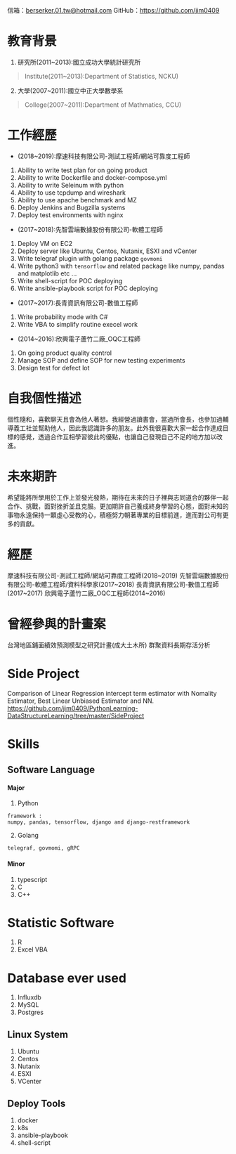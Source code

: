 信箱：berserker.01.tw@hotmail.com
GitHub：https://github.com/jim0409


# 教育背景
1. 研究所(2011~2013):國立成功大學統計研究所
> Institute(2011~2013):Department of Statistics, NCKU)

2. 大學(2007~2011):國立中正大學數學系
> College(2007~2011):Department of Mathmatics, CCU)


# 工作經歷
- (2018~2019):摩速科技有限公司-測試工程師/網站可靠度工程師
1. Ability to write test plan for on going product
2. Ability to write Dockerfile and docker-compose.yml
3. Ability to write Seleinum with python
4. Ability to use tcpdump and wireshark
5. Ability to use apache benchmark and MZ
6. Deploy Jenkins and Bugzilla systems
7. Deploy test environments with nginx


- (2017~2018):先智雲端數據股份有限公司-軟體工程師
1. Deploy VM on EC2
2. Deploy server like Ubuntu, Centos, Nutanix, ESXI and vCenter
3. Write telegraf plugin with golang package `govmomi`
4. Write python3 with `tensorflow` and related package like numpy, pandas and matplotlib etc ...
5. Write shell-script for POC deploying
6. Write ansible-playbook script for POC deploying


- (2017~2017):長青資訊有限公司-數值工程師
1. Write probability mode with C#
2. Write VBA to simplify routine execel work


- (2014~2016):欣興電子蘆竹二廠_OQC工程師
1. On going product quality control
2. Manage SOP and define SOP for new testing experiments
3. Design test for defect lot


# 自我個性描述
個性隨和，喜歡聊天且會為他人著想。我經營過讀書會，當過所會長，也參加過輔導義工社並幫助他人，因此我認識許多的朋友。此外我很喜歡大家一起合作達成目標的感覺，透過合作互相學習彼此的優點，也讓自己發現自己不足的地方加以改進。


# 未來期許
希望能將所學用於工作上並發光發熱，期待在未來的日子裡與志同道合的夥伴一起合作、挑戰，面對挫折並且克服。更加期許自己養成終身學習的心態，面對未知的事物永遠保持一顆虛心受教的心，積極努力朝著專業的目標前進，進而對公司有更多的貢獻。


# 經歷
摩速科技有限公司-測試工程師/網站可靠度工程師(2018~2019)
先智雲端數據股份有限公司-軟體工程師/資料科學家(2017~2018)
長青資訊有限公司-數值工程師(2017~2017)
欣興電子蘆竹二廠_OQC工程師(2014~2016)


# 曾經參與的計畫案
台灣地區鋪面績效預測模型之研究計畫(成大土木所)
群聚資料長期存活分析


# Side Project
Comparison of Linear Regression intercept term estimator with Nomality Estimator, Best Linear Unbiased Estimator and NN.
https://github.com/jim0409/PythonLearning-DataStructureLearning/tree/master/SideProject

# Skills
## Software Language
#### Major
1. Python
```
framework :
numpy, pandas, tensorflow, django and django-restframework
```
2. Golang
```
telegraf, govmomi, gRPC
```

#### Minor
1. typescript
2. C
3. C++

# Statistic Software
1. R
2. Excel VBA

# Database ever used
1. Influxdb
2. MySQL
3. Postgres

## Linux System
1. Ubuntu
2. Centos
3. Nutanix
4. ESXI
5. VCenter

## Deploy Tools
1. docker
2. k8s
3. ansible-playbook
4. shell-script
